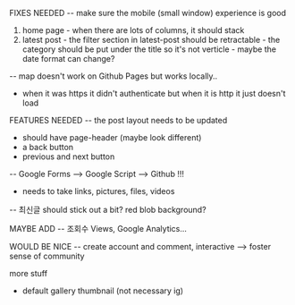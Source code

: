 
FIXES NEEDED
-- make sure the mobile (small window) experience is good
  1. home page
    - when there are lots of columns, it should stack
  2. latest post
    - the filter section in latest-post should be retractable
    - the category should be put under the title so it's not verticle
    - maybe the date format can change?

-- map doesn't work on Github Pages but works locally..
  - when it was https it didn't authenticate but when it is http it just doesn't load

FEATURES NEEDED
-- the post layout needs to be updated
  - should have page-header (maybe look different)
  - a back button
  - previous and next button

-- Google Forms --> Google Script --> Github !!!
  - needs to take links, pictures, files, videos

-- 최신글 should stick out a bit? red blob background?

MAYBE ADD
-- 조회수 Views, Google Analytics...

WOULD BE NICE
-- create account and comment, interactive --> foster sense of community

more stuff
- default gallery thumbnail (not necessary ig)